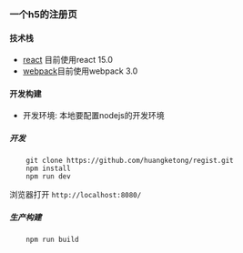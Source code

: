 
### 一个h5的注册页

#### 技术栈

- [react](https://reactjs.org/docs/getting-started.html) 目前使用react 15.0
- [webpack](https://webpack.js.org/)目前使用webpack 3.0


#### 开发构建
- 开发环境: 本地要配置nodejs的开发环境

##### 开发
```
    git clone https://github.com/huangketong/regist.git
    npm install 
    npm run dev
```
浏览器打开 `http://localhost:8080/`


##### 生产构建

```
    npm run build
```